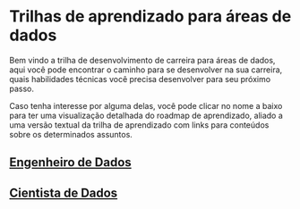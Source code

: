 # Trilhas de aprendizado para áreas de dados

Bem vindo a trilha de desenvolvimento de carreira para áreas de dados, aqui você pode encontrar o caminho para se desenvolver na sua carreira, quais habilidades técnicas você precisa desenvolver para seu próximo passo.

Caso tenha interesse por alguma delas, você pode clicar no nome a baixo para ter uma visualização detalhada do roadmap de aprendizado, aliado a uma versão textual da trilha de aprendizado com links para conteúdos sobre os determinados assuntos.

## [Engenheiro de Dados](src/data-engineering/README.md)

## [Cientista de Dados](src/data-science/README.md)